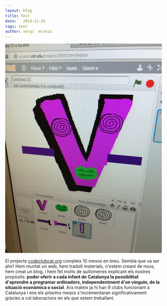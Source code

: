 ```yaml
---
layout: blog
title: Test
date:   2014-11-25 
tags: test
author: sergi  mireia
---
```


![taller](/blog/images_blog/IMG_4339.jpg)

El projecte [codeclubcat.org](codeclubcat.org) compleix 10 mesos en breu. Sembla que va ser ahir! Hem muntat un web, hem traduït materials, n'estem creant de nous, hem creat un blog, i hem fet molts de quilòmetres explicant els nostres propòsits: __poder oferir a cada infant de Catalunya la possibilitat d'aprendre a programar ordinadors, independentment d'on vinguin, de la situació econòmica o social__. Ara mateix ja hi han 9 clubs funcionant a Catalunya i ens els pròxims mesos s'incrementaran significativament gràcies a col.laboracions en els que estem treballant.














    
